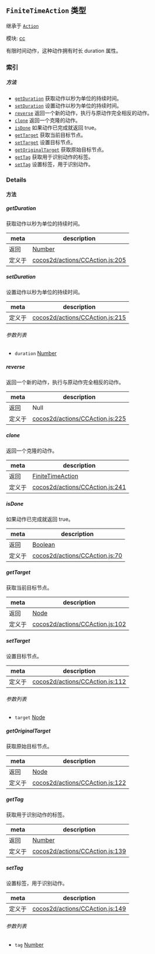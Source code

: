 ## `FiniteTimeAction` 类型

继承于 [`Action`](Action.md)


模块: [cc](../modules/cc.md)


有限时间动作，这种动作拥有时长 duration 属性。



### 索引



##### 方法

  - [`getDuration`](#getduration) 获取动作以秒为单位的持续时间。
  - [`setDuration`](#setduration) 设置动作以秒为单位的持续时间。
  - [`reverse`](#reverse) 返回一个新的动作，执行与原动作完全相反的动作。
  - [`clone`](#clone) 返回一个克隆的动作。
  - [`isDone`](#isdone) 如果动作已完成就返回 true。
  - [`getTarget`](#gettarget) 获取当前目标节点。
  - [`setTarget`](#settarget) 设置目标节点。
  - [`getOriginalTarget`](#getoriginaltarget) 获取原始目标节点。
  - [`getTag`](#gettag) 获取用于识别动作的标签。
  - [`setTag`](#settag) 设置标签，用于识别动作。



### Details




<!-- Method Block -->
#### 方法


##### getDuration

获取动作以秒为单位的持续时间。

| meta | description |
|------|-------------|
| 返回 | <a href="https://developer.mozilla.org/en/JavaScript/Reference/Global_Objects/Number" class="crosslink external" target="_blank">Number</a> 
| 定义于 | [cocos2d/actions/CCAction.js:205](https://github.com/cocos-creator/engine/blob/75ac6640e7f40c3c34c913047be42ae5f8a96d74/cocos2d/actions/CCAction.js#L205) |



##### setDuration

设置动作以秒为单位的持续时间。

| meta | description |
|------|-------------|
| 定义于 | [cocos2d/actions/CCAction.js:215](https://github.com/cocos-creator/engine/blob/75ac6640e7f40c3c34c913047be42ae5f8a96d74/cocos2d/actions/CCAction.js#L215) |

###### 参数列表
- `duration` <a href="https://developer.mozilla.org/en/JavaScript/Reference/Global_Objects/Number" class="crosslink external" target="_blank">Number</a> 


##### reverse

返回一个新的动作，执行与原动作完全相反的动作。

| meta | description |
|------|-------------|
| 返回 | Null 
| 定义于 | [cocos2d/actions/CCAction.js:225](https://github.com/cocos-creator/engine/blob/75ac6640e7f40c3c34c913047be42ae5f8a96d74/cocos2d/actions/CCAction.js#L225) |



##### clone

返回一个克隆的动作。

| meta | description |
|------|-------------|
| 返回 | <a href="../classes/FiniteTimeAction.html" class="crosslink">FiniteTimeAction</a> 
| 定义于 | [cocos2d/actions/CCAction.js:241](https://github.com/cocos-creator/engine/blob/75ac6640e7f40c3c34c913047be42ae5f8a96d74/cocos2d/actions/CCAction.js#L241) |



##### isDone

如果动作已完成就返回 true。

| meta | description |
|------|-------------|
| 返回 | <a href="https://developer.mozilla.org/en/JavaScript/Reference/Global_Objects/Boolean" class="crosslink external" target="_blank">Boolean</a> 
| 定义于 | [cocos2d/actions/CCAction.js:70](https://github.com/cocos-creator/engine/blob/75ac6640e7f40c3c34c913047be42ae5f8a96d74/cocos2d/actions/CCAction.js#L70) |



##### getTarget

获取当前目标节点。

| meta | description |
|------|-------------|
| 返回 | <a href="../classes/Node.html" class="crosslink">Node</a> 
| 定义于 | [cocos2d/actions/CCAction.js:102](https://github.com/cocos-creator/engine/blob/75ac6640e7f40c3c34c913047be42ae5f8a96d74/cocos2d/actions/CCAction.js#L102) |



##### setTarget

设置目标节点。

| meta | description |
|------|-------------|
| 定义于 | [cocos2d/actions/CCAction.js:112](https://github.com/cocos-creator/engine/blob/75ac6640e7f40c3c34c913047be42ae5f8a96d74/cocos2d/actions/CCAction.js#L112) |

###### 参数列表
- `target` <a href="../classes/Node.html" class="crosslink">Node</a> 


##### getOriginalTarget

获取原始目标节点。

| meta | description |
|------|-------------|
| 返回 | <a href="../classes/Node.html" class="crosslink">Node</a> 
| 定义于 | [cocos2d/actions/CCAction.js:122](https://github.com/cocos-creator/engine/blob/75ac6640e7f40c3c34c913047be42ae5f8a96d74/cocos2d/actions/CCAction.js#L122) |



##### getTag

获取用于识别动作的标签。

| meta | description |
|------|-------------|
| 返回 | <a href="https://developer.mozilla.org/en/JavaScript/Reference/Global_Objects/Number" class="crosslink external" target="_blank">Number</a> 
| 定义于 | [cocos2d/actions/CCAction.js:139](https://github.com/cocos-creator/engine/blob/75ac6640e7f40c3c34c913047be42ae5f8a96d74/cocos2d/actions/CCAction.js#L139) |



##### setTag

设置标签，用于识别动作。

| meta | description |
|------|-------------|
| 定义于 | [cocos2d/actions/CCAction.js:149](https://github.com/cocos-creator/engine/blob/75ac6640e7f40c3c34c913047be42ae5f8a96d74/cocos2d/actions/CCAction.js#L149) |

###### 参数列表
- `tag` <a href="https://developer.mozilla.org/en/JavaScript/Reference/Global_Objects/Number" class="crosslink external" target="_blank">Number</a> 



